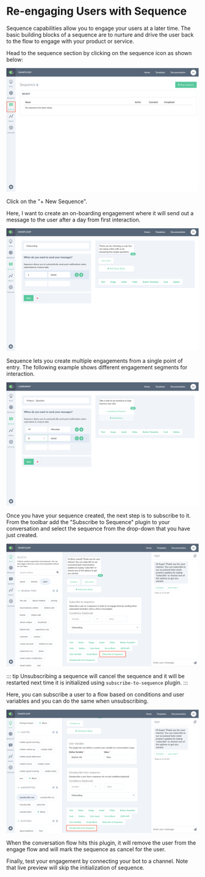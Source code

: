 # Re-engaging Users with Sequence

Sequence capabilities allow you to engage your users at a later time. The basic building blocks of a sequence are to nurture and drive the user back to the flow to engage with your product or service.

Head to the sequence section by clicking on the sequence icon as shown below:

![](./sequence-home.png)

Click on the "+ New Sequence". 

Here, I want to create an on-boarding engagement where it will send out a message to the user after a day from first interaction.

![](./sequence-details-view.png)


Sequence lets you create multiple engagements from a single point of entry. The following example shows different engagement segments for interaction. 

![](./laseraway-example.png)


Once you have your sequence created, the next step is to subscribe to it. From the toolbar add the "Subscribe to Sequence" plugin to your conversation and select the sequence from the drop-down that you have just created.

![](./subscribe-to-sequence.png)

::: tip
Unsubscribing a sequence will cancel the sequence and it will be restarted next time it is initialized using `subscribe-to-sequence` plugin.
:::

Here, you can subscribe a user to a flow based on conditions and user variables and you can do the same when unsubscribing.

![](./unsubscribe-from-sequence.png)

When the conversation flow hits this plugin, it will remove the user from the engage flow and will mark the sequence as cancel for the user.

Finally, test your engagement by connecting your bot to a channel. Note that live preview will skip the initialization of sequence. 